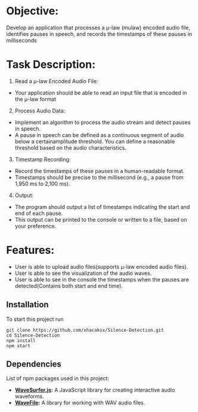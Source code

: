 # Objective:

Develop an application that processes a μ-law (mulaw) encoded audio file, identifies
pauses in speech, and records the timestamps of these pauses in milliseconds

# Task Description:

1. Read a μ-law Encoded Audio File:

- Your application should be able to read an input file that is encoded in the μ-law format

2. Process Audio Data:

- Implement an algorithm to process the audio stream and detect pauses in speech.
- A pause in speech can be defined as a continuous segment of audio below a certainamplitude threshold. You can define a reasonable threshold based on the audio characteristics.

3. Timestamp Recording:

- Record the timestamps of these pauses in a human-readable format.
- Timestamps should be precise to the millisecond (e.g., a pause from 1,950 ms to 2,100 ms).

4. Output:

- The program should output a list of timestamps indicating the start and end of each pause.
- This output can be printed to the console or written to a file, based on your preference.

# Features:

- User is able to upload audio files(supports μ-law encoded audio files).
- User is able to see the visualization of the audio waves.
- User is able to see in the console the timestamps when the pauses are detected(Contains both start and end time).

## Installation

To start this project run

```
git clone https://github.com/xhacaksx/Silence-Detection.git
cd Silence-Detection
npm install
npm start
```

## Dependencies

List of npm packages used in this project:

- **[WaveSurfer.js](https://www.npmjs.com/package/wavesurfer.js):** A JavaScript library for creating interactive audio waveforms.
- **[WaveFile](https://www.npmjs.com/package/wavefile):** A library for working with WAV audio files.
